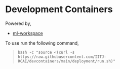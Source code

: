 # Development Containers

Powered by,

- [ml-workspace](https://github.com/ml-tooling/ml-workspace)

To use run the following command,
> `bash -c "source <(curl -s https://raw.githubusercontent.com/IITJ-RCAI/devcontainers/main/deployment/run.sh)"`
